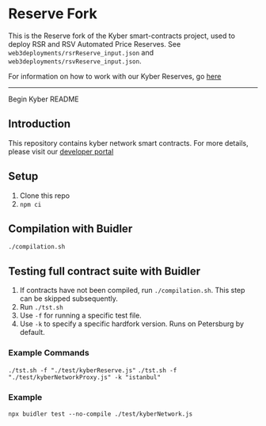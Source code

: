 # Reserve Fork

This is the Reserve fork of the Kyber smart-contracts project, used to deploy RSR and RSV Automated Price Reserves. See `web3deployments/rsrReserve_input.json` and `web3deployments/rsvReserve_input.json`.

For information on how to work with our Kyber Reserves, go [here](https://developer.kyber.network/docs/Reserves-AutomatedPriceReserve/)

---

Begin Kyber README

## Introduction

This repository contains kyber network smart contracts.
For more details, please visit our [developer portal](https://developer.kyber.network/)

## Setup

1. Clone this repo
2. `npm ci`

## Compilation with Buidler

`./compilation.sh`

## Testing full contract suite with Buidler

1. If contracts have not been compiled, run `./compilation.sh`. This step can be skipped subsequently.
2. Run `./tst.sh`
3. Use `-f` for running a specific test file.
4. Use `-k` to specify a specific hardfork version. Runs on Petersburg by default.

### Example Commands

`./tst.sh -f "./test/kyberReserve.js"`
`./tst.sh -f "./test/kyberNetworkProxy.js" -k "istanbul"`

### Example

`npx buidler test --no-compile ./test/kyberNetwork.js`
